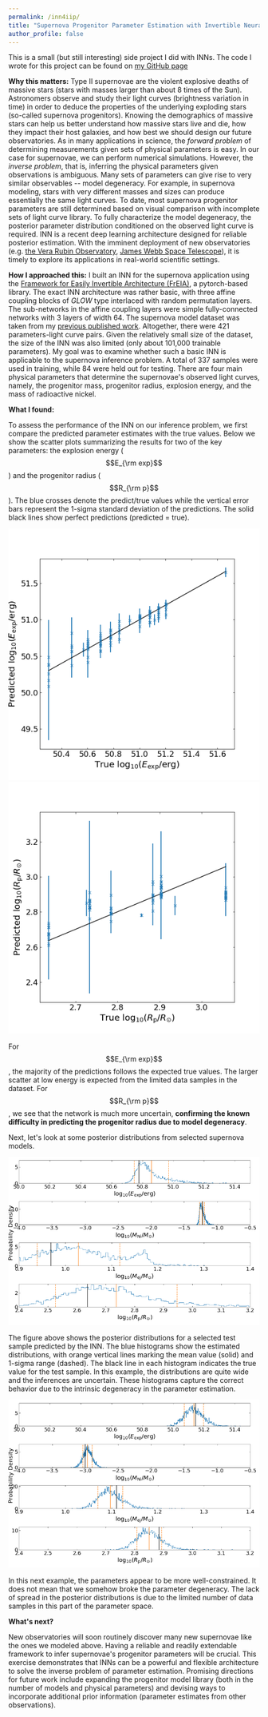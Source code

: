 ```yaml
---
permalink: /inn4iip/
title: "Supernova Progenitor Parameter Estimation with Invertible Neural Networks (INNs)"
author_profile: false
---
```

This is a small (but still interesting) side project I did with INNs. The code I wrote for this project can be found on [my GitHub page](https://github.com/bthtsang/FrEIA/blob/master/inn4iip.py)

**Why this matters:**
Type II supernovae are the violent explosive deaths of massive stars (stars with masses larger than about 8 times of the Sun).
Astronomers observe and study their light curves (brightness variation in time) in order to deduce the properties of the underlying exploding stars (so-called supernova progenitors). Knowing the demographics of massive stars can help us better understand how massive stars live and die, how they impact their host galaxies, and how best we should design our future observatories. 
As in many applications in science, the *forward problem* of determining measurements given sets of physical parameters is easy. In our case for supernovae, we can perform numerical simulations. 
However, the *inverse problem*, that is, inferring the physical parameters given observations is ambiguous. Many sets of parameters can give rise to very similar observables -- model degeneracy. For example, in supernova modeling, stars with very different masses and sizes can produce essentially the same light curves. 
To date, most supernova progenitor parameters are still determined based on visual comparison with incomplete sets of light curve library. 
To fully characterize the model degeneracy, the posterior parameter distribution conditioned on the observed light curve is required.
INN is a recent deep learning architecture designed for reliable posterior estimation. 
With the imminent deployment of new observatories (e.g. [the Vera Rubin Observatory](https://www.lsst.org/), [James Webb Space Telescope](https://www.jwst.nasa.gov/)), it is timely to explore its applications in real-world scientific settings.


**How I approached this:**
I built an INN for the supernova application using the [Framework for Easily Invertible Architecture (FrEIA)](https://github.com/VLL-HD/FrEIA), a pytorch-based library. 
The exact INN architecture was rather basic, with three affine coupling blocks of *GLOW* type interlaced with random permutation layers. The sub-networks in the affine coupling layers were simple fully-connected networks with 3 layers of width 64.
The supernova model dataset was taken from my [previous published work](https://arxiv.org/abs/2006.01832). Altogether, there were 421 parameters-light curve pairs. Given the relatively small size of the dataset, the size of the INN was also limited (only about 101,000 trainable parameters).
My goal was to examine whether such a basic INN is applicable to the supernova inference problem. A total of 337 samples were used in training, while 84 were held out for testing.
There are four main physical parameters that determine the supernovae's observed light curves, namely, the progenitor mass, progenitor radius, explosion energy, and the mass of radioactive nickel.


**What I found:**

To assess the performance of the INN on our inference problem, we first compare the predicted parameter estimates with the true values. Below we show the scatter plots summarizing the results for two of the key parameters: the explosion energy ($$E_{\rm exp}$$) and the progenitor radius ($$R_{\rm p}$$). The blue crosses denote the predict/true values while the vertical error bars represent the 1-sigma standard deviation of the predictions. The solid black lines show perfect predictions (predicted = true). 

![Predicted vs True Eexp](/files/par0_scatter.png)
![Predicted vs True Rp](/files/par3_scatter.png)

For $$E_{\rm exp}$$, the majority of the predictions follows the expected true values. The larger scatter at low energy is expected from the limited data samples in the dataset.
For $$R_{\rm p}$$, we see that the network is much more uncertain, **confirming the known difficulty in predicting the progenitor radius due to model degeneracy**.

Next, let's look at some posterior distributions from selected supernova models. 

![SN 64 Posteriors](/files/par_hist_64.png)

The figure above shows the posterior distributions for a selected test sample predicted by the INN. The blue histograms show the estimated distributions, with orange vertical lines marking the mean value (solid) and 1-sigma range (dashed). The black line in each histogram indicates the true value for the test sample.
In this example, the distributions are quite wide and the inferences are uncertain. These histograms capture the correct behavior due to the intrinsic degeneracy in the parameter estimation. 

![SN 36 Posteriors](/files/par_hist_36.png)

In this next example, the parameters appear to be more well-constrained. It does not mean that we somehow broke the parameter degeneracy. The lack of spread in the posterior distributions is due to the limited number of data samples in this part of the parameter space.


**What's next?** 

New observatories will soon routinely discover many new supernovae like the ones we modeled above. Having a reliable and readily extendable framework to infer supernovae's progenitor parameters will be crucial. This exercise demonstrates that INNs can be a powerful and flexible architecture to solve the inverse problem of parameter estimation.
Promising directions for future work include expanding the progenitor model library (both in the number of models and physical parameters) and devising ways to incorporate additional prior information (parameter estimates from other observations).

